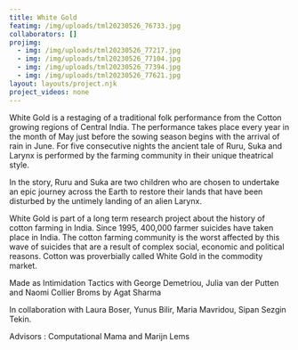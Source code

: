 ```yaml
---
title: White Gold
featimg: /img/uploads/tml20230526_76733.jpg
collaborators: []
projimg:
  - img: /img/uploads/tml20230526_77217.jpg
  - img: /img/uploads/tml20230526_77104.jpg
  - img: /img/uploads/tml20230526_77394.jpg
  - img: /img/uploads/tml20230526_77621.jpg
layout: layouts/project.njk
project_videos: none
---
```

White Gold is a restaging of a traditional folk performance from the Cotton growing regions of Central India. The performance takes place every year in the month of May just before the sowing season begins with the arrival of rain in June. For five consecutive nights the ancient tale of Ruru, Suka and Larynx is performed by the farming community in their unique theatrical style.

In the story, Ruru and Suka are two children who are chosen to undertake an epic journey across the Earth to restore their lands that have been disturbed by the untimely landing of an alien Larynx.

White Gold is part of a long term research project about the history of cotton farming in India. Since 1995, 400,000 farmer suicides have taken place in India. The cotton farming community is the worst affected by this wave of suicides that are a result of complex social, economic and political reasons. Cotton was proverbially called White Gold in the commodity market. 

Made as Intimidation Tactics with George Demetriou, Julia van der Putten and Naomi Collier Broms by Agat Sharma

In collaboration with Laura Boser, Yunus Bilir, Maria Mavridou, Sipan Sezgin Tekin. 

Advisors : Computational Mama and Marijn Lems